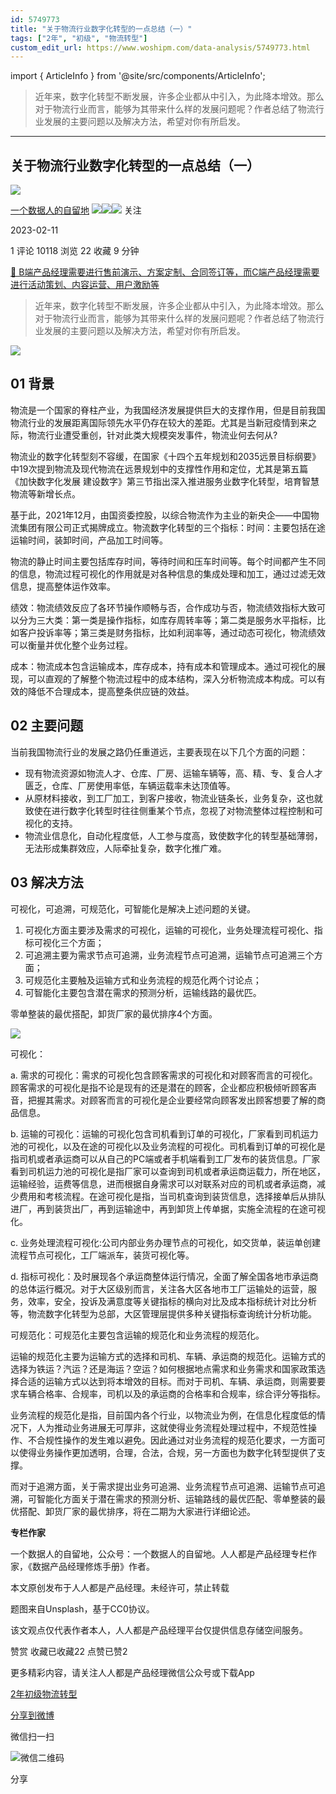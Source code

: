 ```yaml
---
id: 5749773
title: "关于物流行业数字化转型的一点总结（一）"
tags: ["2年", "初级", "物流转型"]
custom_edit_url: https://www.woshipm.com/data-analysis/5749773.html
---
```

import { ArticleInfo } from '@site/src/components/ArticleInfo';

<ArticleInfo
    author="一个数据人的自留地"
    authorLink="https://www.woshipm.com/u/49446"
    published="2023-02-11"
    views={10118}
    comments={1}
    collects={22}
/>

> 近年来，数字化转型不断发展，许多企业都从中引入，为此降本增效。那么对于物流行业而言，能够为其带来什么样的发展问题呢？作者总结了物流行业发展的主要问题以及解决方法，希望对你有所启发。

---

## 关于物流行业数字化转型的一点总结（一）

[![](https://image.woshipm.com/wp-files/2021/09/3YqDNh5meg7ejNmhJ5Ci.jpeg!/both/72x72)](https://www.woshipm.com/u/49446)

[一个数据人的自留地](https://www.woshipm.com/u/49446) ![](https://static.woshipm.com/tag/1121_1@2x.png)![](https://static.woshipm.com/tag/1301_1@2x.png)![](https://static.woshipm.com/tag/2103_1@2x.png) 关注

2023-02-11

1 评论 10118 浏览 22 收藏 9 分钟

[🔗 B端产品经理需要进行售前演示、方案定制、合同签订等，而C端产品经理需要进行活动策划、内容运营、用户激励等](https://ke.qidianla.com/courses/bcpm)

> 近年来，数字化转型不断发展，许多企业都从中引入，为此降本增效。那么对于物流行业而言，能够为其带来什么样的发展问题呢？作者总结了物流行业发展的主要问题以及解决方法，希望对你有所启发。

![](https://image.woshipm.com/wp-files/2023/02/xhV0vR9Hlfdz7qzsmFRb.png)

## 01 背景

物流是一个国家的脊柱产业，为我国经济发展提供巨大的支撑作用，但是目前我国物流行业的发展距离国际领先水平仍存在较大的差距。尤其是当新冠疫情到来之际，物流行业遭受重创，针对此类大规模突发事件，物流业何去何从?

物流业的数字化转型刻不容缓，在国家《十四个五年规划和2035远景目标纲要》中19次提到物流及现代物流在远景规划中的支撑性作用和定位，尤其是第五篇《加快数字化发展 建设数字》第三节指出深入推进服务业数字化转型，培育智慧物流等新增长点。

基于此，2021年12月，由国资委控股，以综合物流作为主业的新央企——中国物流集团有限公司正式揭牌成立。物流数字化转型的三个指标：时间：主要包括在途运输时间，装卸时间，产品加工时间等。

物流的静止时间主要包括库存时间，等待时间和压车时间等。每个时间都产生不同的信息，物流过程可视化的作用就是对各种信息的集成处理和加工，通过过滤无效信息，提高整体运作效率。

绩效：物流绩效反应了各环节操作顺畅与否，合作成功与否，物流绩效指标大致可以分为三大类：第一类是操作指标，如库存周转率等；第二类是服务水平指标，比如客户投诉率等；第三类是财务指标，比如利润率等，通过动态可视化，物流绩效可以衡量并优化整个业务过程。

成本：物流成本包含运输成本，库存成本，持有成本和管理成本。通过可视化的展现，可以直观的了解整个物流过程中的成本结构，深入分析物流成本构成。可以有效的降低不合理成本，提高整条供应链的效益。

## 02 主要问题

当前我国物流行业的发展之路仍任重道远，主要表现在以下几个方面的问题：

*   现有物流资源如物流人才、仓库、厂房、运输车辆等，高、精、专、复合人才匮乏，仓库、厂房使用率低，车辆运载率未达顶值等。
*   从原材料接收，到工厂加工，到客户接收，物流业链条长，业务复杂，这也就致使在进行数字化转型时往往侧重某个节点，忽视了对物流整体过程控制和可视化的支持。
*   物流业信息化，自动化程度低，人工参与度高，致使数字化的转型基础薄弱，无法形成集群效应，人际牵扯复杂，数字化推广难。

## 03 解决方法

可视化，可追溯，可规范化，可智能化是解决上述问题的关键。

1.  可视化方面主要涉及需求的可视化，运输的可视化，业务处理流程可视化、指标可视化三个方面；
2.  可追溯主要为需求节点可追溯，业务流程节点可追溯，运输节点可追溯三个方面；
3.  可规范化主要触及运输方式和业务流程的规范化两个讨论点；
4.  可智能化主要包含潜在需求的预测分析，运输线路的最优匹。

零单整装的最优搭配，卸货厂家的最优排序4个方面。

![](https://image.woshipm.com/wp-files/2023/02/V76GOKDoDFxSdziqrbZw.png)

可视化：

a. 需求的可视化：需求的可视化包含顾客需求的可视化和对顾客而言的可视化。顾客需求的可视化是指不论是现有的还是潜在的顾客，企业都应积极倾听顾客声音，把握其需求。对顾客而言的可视化是企业要经常向顾客发出顾客想要了解的商品信息。

b. 运输的可视化：运输的可视化包含司机看到订单的可视化，厂家看到司机运力池的可视化，以及在途的可视化以及业务流程的可视化。司机看到订单的可视化是指司机或者承运商可以从自己的PC端或者手机端看到工厂发布的装货信息。厂家看到司机运力池的可视化是指厂家可以查询到司机或者承运商运载力，所在地区，运输经验，运费等信息，进而根据自身需求可以对联系对应的司机或者承运商，减少费用和考核流程。在途可视化是指，当司机查询到装货信息，选择接单后从排队进厂，再到装货出厂，再到运输途中，再到卸货上传单据，实施全流程的在途可视化。

c. 业务处理流程可视化:公司内部业务办理节点的可视化，如交货单，装运单创建流程节点可视化，工厂端派车，装货可视化等。

d. 指标可视化：及时展现各个承运商整体运行情况，全面了解全国各地市承运商的总体运行概况。对于大区级别而言，关注各大区各地市工厂运输处的运营，服务，效率，安全，投诉及满意度等关键指标的横向对比及成本指标统计对比分析等，物流数字化转型为总部，大区管理层提供多种关键指标查询统计分析功能。

可规范化：可规范化主要包含运输的规范化和业务流程的规范化。

运输的规范化主要为运输方式的选择和司机、车辆、承运商的规范化。运输方式的选择为铁运？汽运？还是海运？空运？如何根据地点需求和业务需求和国家政策选择合适的运输方式以达到将本增效的目标。而对于司机、车辆、承运商，则需要要求车辆合格率、合规率，司机以及的承运商的合格率和合规率，综合评分等指标。

业务流程的规范化是指，目前国内各个行业，以物流业为例，在信息化程度低的情况下，人为推动业务进展无可厚非，这就使得业务流程处理过程中，不规范性操作、不合规性操作的发生难以避免。因此通过对业务流程的规范化要求，一方面可以使得业务操作更加透明，合理，合法，合规，另一方面也为数字化转型提供了支撑。

而对于追溯方面，关于需求提出业务可追溯、业务流程节点可追溯、运输节点可追溯，可智能化方面关于潜在需求的预测分析、运输路线的最优匹配、零单整装的最优搭配、卸货厂家的最优排序，将在二期为大家进行详细论述。

**专栏作家**

一个数据人的自留地，公众号：一个数据人的自留地。人人都是产品经理专栏作家，《数据产品经理修炼手册》作者。

本文原创发布于人人都是产品经理。未经许可，禁止转载

题图来自Unsplash，基于CC0协议。

该文观点仅代表作者本人，人人都是产品经理平台仅提供信息存储空间服务。

赞赏 收藏已收藏22 点赞已赞2

更多精彩内容，请关注人人都是产品经理微信公众号或下载App

[2年](https://www.woshipm.com/tag/2%e5%b9%b4)[初级](https://www.woshipm.com/tag/%e5%88%9d%e7%ba%a7)[物流转型](https://www.woshipm.com/tag/%e7%89%a9%e6%b5%81%e8%bd%ac%e5%9e%8b)

[分享到微博](https://service.weibo.com/share/share.php?appkey=2775287854&title=关于物流行业数字化转型的一点总结（一）&url=https://www.woshipm.com/data-analysis/5749773.html&pic=https://image.woshipm.com/wp-files/2023/02/xhV0vR9Hlfdz7qzsmFRb.png)

微信扫一扫

![微信二维码](https://api.pwmqr.com/qrcode/create/?url=https://www.woshipm.com/data-analysis/5749773.html)

分享